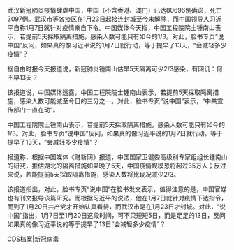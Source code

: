  武汉新冠肺炎疫情肆虐中国，中国（不含香港、澳门）已达80696例确诊，死亡3097例。武汉市等各疫区在1月23日起接连封城至今未解除，而中国领导人习近平自称1月7日就针对疫情亲自下令。中国媒体今天指，中国工程院院士锺南山表示，若提前5天採取隔离措施，感染人数可能只有如今的1/3。对此，脸书专页“说中国”反问，如果真的像习近平说的1月7日就行动，等于提早了13天，“会减轻多少疫情”？

据自由时报今天报道说，新冠肺炎锺南山估早5天隔离可少2/3感染，有网讥：何不早13天？

该报道说，中国媒体透露，中国工程院院士锺南山表示，若提前5天採取隔离措施，感染人数可能减至今日的三分之一。对此，脸书专页“说中国”表示，“中共宣传部门一直在动”。

中国工程院院士锺南山表示，若提前5天採取隔离措施，感染人数可能只有如今的1/3。对此，脸书专页“说中国”反问，如果真的像习近平说的1月7日就行动，等于提早了13天，“会减轻多少疫情”？

报道称，根据中国媒体《财新网》报道，中国国家卫健委高级别专家组组长锺南山的研究，推估湖北的隔离措施如果晚了5天，中国疫情规模恐将超过35万人；反过来说，若能提前5天採取隔离措施，感染人数将比现况减少2/3。

该报道指出，对此，脸书专页“说中国”在脸书发文表示，值得注意的是，中国官媒也有刊文报导该篇研究。而根据习近平的说法，他在1月7日就针对疫情下达指令，而到了1月20日共产党才开始认真看待，而武汉市是在1月23日才封城。对此，“说中国”指出，1月7日至1月20日这段时间，可不只短短5日，而是足足的13日，反问如果真的像习近平说的等于提早了13日“会减轻多少疫情”？

CDS档案|新冠病毒 
